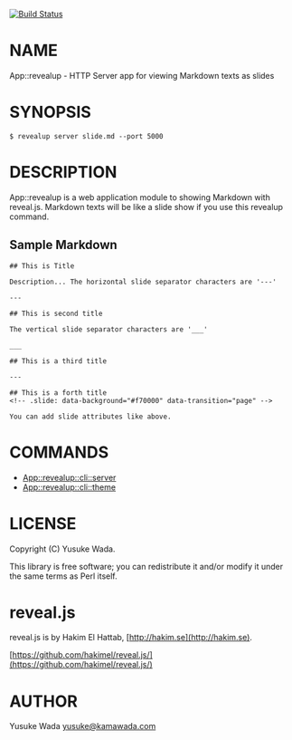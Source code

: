 [![Build Status](https://travis-ci.org/yusukebe/App-revealup.svg?branch=master)](https://travis-ci.org/yusukebe/App-revealup)
# NAME

App::revealup - HTTP Server app for viewing Markdown texts as slides

# SYNOPSIS

    $ revealup server slide.md --port 5000

# DESCRIPTION

App::revealup is a web application module to showing Markdown with reveal.js. Markdown texts will be like a slide show if you use this revealup command.

## Sample Markdown

    ## This is Title
    
    Description... The horizontal slide separator characters are '---'
    
    ---
    
    ## This is second title
    
    The vertical slide separator characters are '___'
    
    ___
    
    ## This is a third title

    ---

    ## This is a forth title
    <!-- .slide: data-background="#f70000" data-transition="page" -->
    
    You can add slide attributes like above.

# COMMANDS

- [App::revealup::cli::server](https://metacpan.org/pod/App::revealup::cli::server)
- [App::revealup::cli::theme](https://metacpan.org/pod/App::revealup::cli::theme)

# LICENSE

Copyright (C) Yusuke Wada.

This library is free software; you can redistribute it and/or modify
it under the same terms as Perl itself.

# reveal.js

reveal.js is by Hakim El Hattab, [http://hakim.se](http://hakim.se).

[https://github.com/hakimel/reveal.js/](https://github.com/hakimel/reveal.js/)

# AUTHOR

Yusuke Wada <yusuke@kamawada.com>
